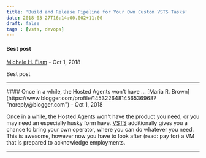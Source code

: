 ```yaml
---
title: 'Build and Release Pipeline for Your Own Custom VSTS Tasks'
date: 2018-03-27T16:14:00.002+11:00
draft: false
tags : [vsts, devops]
---
```


#### Best post
[Michele H. Elam](https://www.blogger.com/profile/14532264814565369687 "noreply@blogger.com") - <time datetime="2018-10-22T17:26:12.192+11:00">Oct 1, 2018</time>

Best post
<hr />
#### Once in a while, the Hosted Agents won't have ...
[Maria R. Brown](https://www.blogger.com/profile/14532264814565369687 "noreply@blogger.com") - <time datetime="2018-10-22T23:28:59.695+11:00">Oct 1, 2018</time>

Once in a while, the Hosted Agents won't have the product you need, or you may need an especially husky form have. [VSTS](https://catlight.io/a/vsts-build-monitor) additionally gives you a chance to bring your own operator, where you can do whatever you need. This is awesome, however now you have to look after (read: pay for) a VM that is prepared to acknowledge employments.
<hr />
